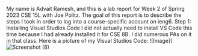 My name is Advait Ramesh, and this is a lab report for Week 2 of Spring 2023 CSE 15L with Joe Politz. The goal of this report is to describe the steps I took in order to log into a course-specific account on ieng6.
Step 1: Installing Visual Studios Code
I did not actually need to install VS Code this time because I had already installed it for CSE 8B. I did numerous PAs on it in that class. Here is a picture of my Visual Studios Code:
![Image](
![Screenshot (8)](https://user-images.githubusercontent.com/130017333/230753068-7fe3e8c9-1d6c-41b1-8e97-77aacc439653.png)
